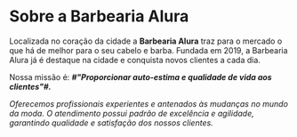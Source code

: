 <h1>Sobre a Barbearia Alura</h1> 
<p>Localizada no coração da cidade a <strong>Barbearia Alura</strong> traz para o mercado o que há de melhor para o seu cabelo e barba. Fundada em 2019, a Barbearia Alura já é destaque na cidade e conquista novos clientes a cada dia.</p> 
<p>Nossa missão é: <strong><em>#"Proporcionar auto-estima e qualidade de vida aos clientes"#<em>.</strong></p> 
<p>Oferecemos profissionais experientes e antenados às mudanças no mundo da moda. O atendimento possui padrão de excelência e agilidade, garantindo qualidade e satisfação dos nossos clientes.</p>
